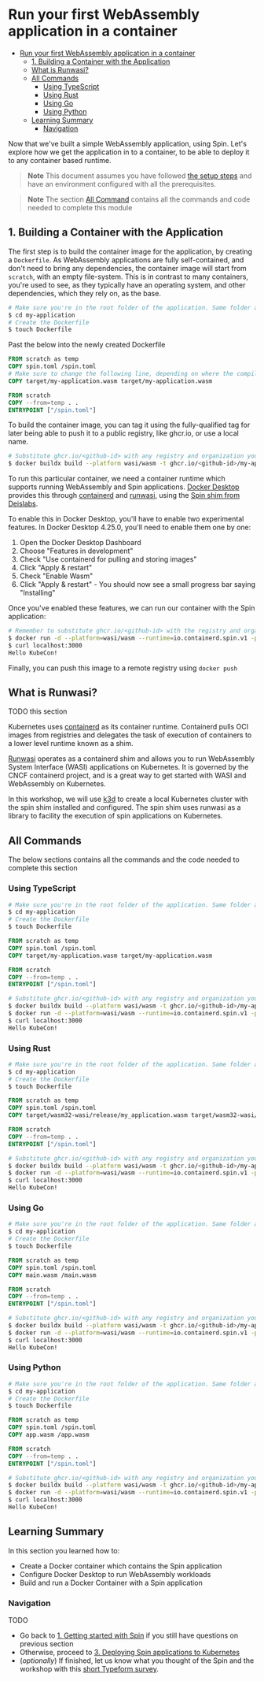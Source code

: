 # Run your first WebAssembly application in a container

- [Run your first WebAssembly application in a container](#run-your-first-webassembly-application-in-a-container)
  - [1. Building a Container with the Application](#1-building-a-container-with-the-application)
  - [What is Runwasi?](#what-is-runwasi)
  - [All Commands](#all-commands)
    - [Using TypeScript](#using-typescript)
    - [Using Rust](#using-rust)
    - [Using Go](#using-go)
    - [Using Python](#using-python)
  - [Learning Summary](#learning-summary)
    - [Navigation](#navigation)

Now that we've built a simple WebAssembly application, using Spin. Let's explore how we get the application in to a container, to be able to deploy it to any container based runtime.

> **Note**
> This document assumes you have followed [the setup steps](./00-setup.md) and have an environment configured with all the prerequisites.

> **Note**
> The section [All Command](#all-commands) contains all the commands and code needed to complete this module

## 1. Building a Container with the Application

The first step is to build the container image for the application, by creating a `Dockerfile`. As WebAssembly applications are fully self-contained, and don't need to bring any dependencies, the container image will start from `scratch`, with an empty file-system. This is in contrast to many containers, you're used to see, as they typically have an operating system, and other dependencies, which they rely on, as the base.

```bash
# Make sure you're in the root folder of the application. Same folder as spin.toml
$ cd my-application
# Create the Dockerfile
$ touch Dockerfile
```

Past the below into the newly created Dockerfile

```dockerfile
FROM scratch as temp
COPY spin.toml /spin.toml
# Make sure to change the following line, depending on where the compiles wasm is located. This will vary based on the programming language you use. Check the spin.toml file, which have a reference to the file.
COPY target/my-application.wasm target/my-application.wasm

FROM scratch
COPY --from=temp . .
ENTRYPOINT ["/spin.toml"]
```

To build the container image, you can tag it using the fully-qualified tag for later being able to push it to a public registry, like ghcr.io, or use a local name.

```bash
# Substitute ghcr.io/<github-id> with any registry and organization you would like to use, or simply use a local name.
$ docker buildx build --platform wasi/wasm -t ghcr.io/<github-id>/my-application .
```

To run this particular container, we need a container runtime which supports running WebAssembly and Spin applications. [Docker Desktop](https://docs.docker.com/desktop/wasm/) provides this through [containerd](https://containerd.io/) and [runwasi](https://github.com/containerd/runwasi), using the [Spin shim from Deislabs](https://github.com/deislabs/containerd-wasm-shims).

To enable this in Docker Desktop, you'll have to enable two experimental features. In Docker Desktop 4.25.0, you'll need to enable them one by one:
  1. Open the Docker Desktop Dashboard
  2. Choose "Features in development"
  3. Check "Use containerd for pulling and storing images"
  4. Click "Apply & restart"
  5. Check "Enable Wasm"
  6. Click "Apply & restart" - You should now see a small progress bar saying "Installing"

Once you've enabled these features, we can run our container with the Spin application:

```bash
# Remember to substitute ghcr.io/<github-id> with the registry and organization you used when building the image.
$ docker run -d --platform=wasi/wasm --runtime=io.containerd.spin.v1 -p 80:3000 ghcr.io/<github-id>/my_application
$ curl localhost:3000
Hello KubeCon!
```

Finally, you can push this image to a remote registry using `docker push`

## What is Runwasi?

TODO this section

Kubernetes uses [containerd](https://containerd.io/) as its container runtime. Containerd pulls OCI images from registries and delegates the task of execution of containers to a lower level runtime known as a shim.

[Runwasi](https://github.com/containerd/runwasi) operates as a containerd shim and allows you to run WebAssembly System Interface (WASI) applications on Kubernetes. It is governed by the CNCF containerd project, and is a great way to get started with WASI and WebAssembly on Kubernetes.

In this workshop, we will use [k3d](https://k3d.io/) to create a local Kubernetes cluster with the spin shim installed and configured. The spin shim uses runwasi as a library to facility the execution of spin applications on Kubernetes.

## All Commands

The below sections contains all the commands and the code needed to complete this section

### Using TypeScript

```bash
# Make sure you're in the root folder of the application. Same folder as spin.toml
$ cd my-application
# Create the Dockerfile
$ touch Dockerfile
```

```dockerfile
FROM scratch as temp
COPY spin.toml /spin.toml
COPY target/my-application.wasm target/my-application.wasm

FROM scratch
COPY --from=temp . .
ENTRYPOINT ["/spin.toml"]
```

```bash
# Substitute ghcr.io/<github-id> with any registry and organization you would like to use, or simply use a local name.
$ docker buildx build --platform wasi/wasm -t ghcr.io/<github-id>/my-application .
$ docker run -d --platform=wasi/wasm --runtime=io.containerd.spin.v1 -p 80:3000 ghcr.io/<github-id>/my_application
$ curl localhost:3000
Hello KubeCon!
```

### Using Rust

```bash
# Make sure you're in the root folder of the application. Same folder as spin.toml
$ cd my-application
# Create the Dockerfile
$ touch Dockerfile
```

```dockerfile
FROM scratch as temp
COPY spin.toml /spin.toml
COPY target/wasm32-wasi/release/my_application.wasm target/wasm32-wasi/release/my_application.wasm

FROM scratch
COPY --from=temp . .
ENTRYPOINT ["/spin.toml"]
```

```bash
# Substitute ghcr.io/<github-id> with any registry and organization you would like to use, or simply use a local name.
$ docker buildx build --platform wasi/wasm -t ghcr.io/<github-id>/my-application .
$ docker run -d --platform=wasi/wasm --runtime=io.containerd.spin.v1 -p 80:3000 ghcr.io/<github-id>/my_application
$ curl localhost:3000
Hello KubeCon!
```

### Using Go

```bash
# Make sure you're in the root folder of the application. Same folder as spin.toml
$ cd my-application
# Create the Dockerfile
$ touch Dockerfile
```

```dockerfile
FROM scratch as temp
COPY spin.toml /spin.toml
COPY main.wasm /main.wasm

FROM scratch
COPY --from=temp . .
ENTRYPOINT ["/spin.toml"]
```

```bash
# Substitute ghcr.io/<github-id> with any registry and organization you would like to use, or simply use a local name.
$ docker buildx build --platform wasi/wasm -t ghcr.io/<github-id>/my-application .
$ docker run -d --platform=wasi/wasm --runtime=io.containerd.spin.v1 -p 80:3000 ghcr.io/<github-id>/my_application
$ curl localhost:3000
Hello KubeCon!
```

### Using Python

```bash
# Make sure you're in the root folder of the application. Same folder as spin.toml
$ cd my-application
# Create the Dockerfile
$ touch Dockerfile
```

```dockerfile
FROM scratch as temp
COPY spin.toml /spin.toml
COPY app.wasm /app.wasm

FROM scratch
COPY --from=temp . .
ENTRYPOINT ["/spin.toml"]
```

```bash
# Substitute ghcr.io/<github-id> with any registry and organization you would like to use, or simply use a local name.
$ docker buildx build --platform wasi/wasm -t ghcr.io/<github-id>/my-application .
$ docker run -d --platform=wasi/wasm --runtime=io.containerd.spin.v1 -p 80:3000 ghcr.io/<github-id>/my_application
$ curl localhost:3000
Hello KubeCon!
```

## Learning Summary

In this section you learned how to:

- Create a Docker container which contains the Spin application
- Configure Docker Desktop to run WebAssembly workloads
- Build and run a Docker Container with a Spin application

### Navigation
TODO
- Go back to [1. Getting started with Spin](01-spin-getting-started.md) if you still have questions on previous section
- Otherwise, proceed to [3. Deploying Spin applications to Kubernetes](03-deploy-spin-to-k8s.md)
- (_optionally_) If finished, let us know what you thought of the Spin and the workshop with this [short Typeform survey](https://fibsu0jcu2g.typeform.com/to/RK08OLSy#hubspot_utk=xxxxx&hubspot_page_name=xxxxx&hubspot_page_url=xxxxx).